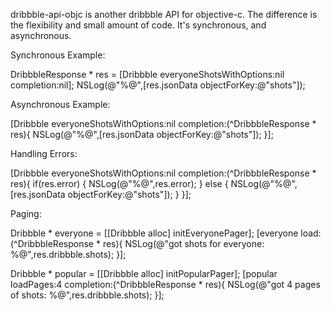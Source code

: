 dribbble-api-objc is another dribbble API for objective-c. The difference is the flexibility and small amount of code. It's synchronous, and asynchronous.

Synchronous Example:

DribbbleResponse * res = [Dribbble everyoneShotsWithOptions:nil completion:nil];
NSLog(@"%@",[res.jsonData objectForKey:@"shots"]);

Asynchronous Example:

[Dribbble everyoneShotsWithOptions:nil completion:(^DribbbleResponse * res){
	NSLog(@"%@",[res.jsonData objectForKey:@"shots"]);
}];

Handling Errors:

[Dribbble everyoneShotsWithOptions:nil completion:(^DribbbleResponse * res){
	if(res.error) {
		NSLog(@"%@",res.error);
	} else {
		NSLog(@"%@",[res.jsonData objectForKey:@"shots"]);
	}
}];

Paging:

Dribbble * everyone = [[Dribbble alloc] initEveryonePager];
[everyone load:(^DribbbleResponse * res){
	NSLog(@"got shots for everyone: %@",res.dribbble.shots);
}];

Dribbble * popular = [[Dribbble alloc] initPopularPager];
[popular loadPages:4 completion:(^DribbbleResponse * res){
	NSLog(@"got 4 pages of shots: %@",res.dribbble.shots);
}];
